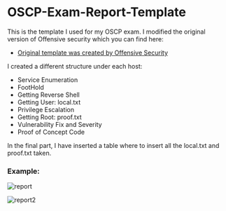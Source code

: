 # OSCP-Exam-Report-Template

This is the template I used for my OSCP exam.
I modified the original version of Offensive security which you can find here:

- [Original template was created by Offensive Security](https://www.offensive-security.com/pwk-online/PWKv1-REPORT.doc)

I created a different structure under each host:
- Service Enumeration
- FootHold
- Getting Reverse Shell
- Getting User: local.txt
- Privilege Escalation
- Getting Root: proof.txt
- Vulnerability Fix and Severity
- Proof of Concept Code

In the final part, I have inserted a table where to insert all the local.txt and proof.txt taken.

### Example: 
![report](https://user-images.githubusercontent.com/86606985/183602242-e1e99a09-16d9-4622-a86e-b22c5906c2c5.PNG)

![report2](https://user-images.githubusercontent.com/86606985/183602053-bc1c4b98-d696-445a-bb2d-37979d925514.PNG)
